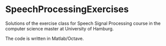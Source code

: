 # SpeechProcessingExercises
Solutions of the exercise class for Speech Signal Processing course in the computer science master at University of Hamburg.

The code is written in Matlab/Octave.
